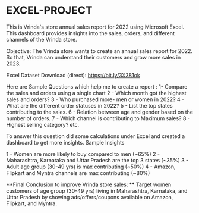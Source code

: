 # EXCEL-PROJECT

This is Vrinda's store annual sales report for 2022 using Microsoft Excel. This dashboard provides insights into the sales, orders, and different channels of the Vrinda store.

Objective: The Vrinda store wants to create an annual sales report for 2022. So that, Vrinda can understand their customers and grow more sales in 2023.

Excel Dataset Download (direct): https://bit.ly/3X381ok

Here are Sample Questions which help me to create a report : 
1- Compare the sales and orders using a single chart
2 - Which month got the highest sales and orders? 
3 - Who purchased more- men or women in 2022?
4 - What are the different order statuses in 2022?
5 - List the top states contributing to the sales.
6 - Relation between age and gender based on the number of orders.
7 - Which channel is contributing to Maximum sales? 
8 - Highest selling category? etc.

To answer this question did some calculations under Excel and created a dashboard to get more insights.
Sample Insights

1 - Women are more likely to buy compared to men (~65%)
2 - Maharashtra, Karnataka and Uttar Pradesh are the top 3 states (~35%)
3 - Adult age group (30-49 yrs) is max contributing (~50%)
4 - Amazon, Flipkart and Myntra channels are max contributing (~80%)

**Final Conclusion to improve Vrinda store sales: **
Target women customers of age group (30-49 yrs) living in Maharashtra, Karnataka, and Uttar Pradesh by showing ads/offers/coupons available on Amazon, Flipkart, and Myntra.
